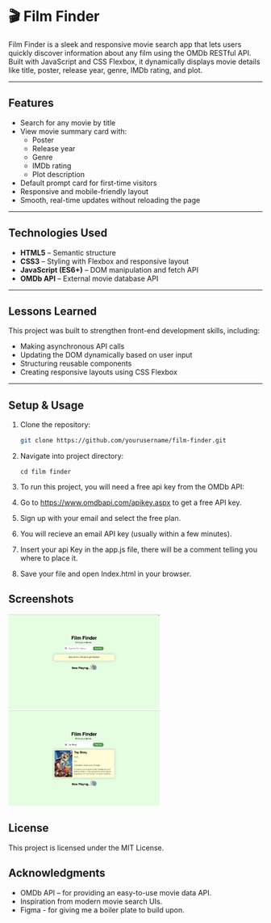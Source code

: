 # 🎬 Film Finder

Film Finder is a sleek and responsive movie search app that lets users quickly discover information about any film using the OMDb RESTful API. Built with JavaScript and CSS Flexbox, it dynamically displays movie details like title, poster, release year, genre, IMDb rating, and plot.

---

## Features

- Search for any movie by title
- View movie summary card with:
  - Poster
  - Release year
  - Genre
  - IMDb rating
  - Plot description
- Default prompt card for first-time visitors
- Responsive and mobile-friendly layout
- Smooth, real-time updates without reloading the page

---

## Technologies Used

- **HTML5** – Semantic structure
- **CSS3** – Styling with Flexbox and responsive layout
- **JavaScript (ES6+)** – DOM manipulation and fetch API
- **OMDb API** – External movie database API

---

## Lessons Learned

This project was built to strengthen front-end development skills, including:

- Making asynchronous API calls
- Updating the DOM dynamically based on user input
- Structuring reusable components
- Creating responsive layouts using CSS Flexbox

---

## Setup & Usage

1. Clone the repository:
   ```bash
   git clone https://github.com/yourusername/film-finder.git
   ```
2. Navigate into project directory:

   ```
   cd film finder

   ```

3. To run this project, you will need a free api key from the OMDb API:

4. Go to https://www.omdbapi.com/apikey.aspx to get a free API key.

5. Sign up with your email and select the free plan.

6. You will recieve an email API key (usually within a few minutes).

7. Insert your api Key in the app.js file, there will be a comment telling you where to place it.

8. Save your file and open Index.html in your browser.

## Screenshots

<p float="left">
  <img src="Images/FILMFINDERUI.png" width="300"/>
  <img src="Images/FILMFINDERUI2.png" width="300"/>
</p>

## License

This project is licensed under the MIT License.

## Acknowledgments

- OMDb API – for providing an easy-to-use movie data API.
- Inspiration from modern movie search UIs.
- Figma - for giving me a boiler plate to build upon.
